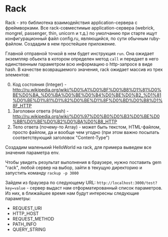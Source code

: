 # Rack

Rack - это библиотека взаимодействия application-сервера c фреймворками.
Все rack-совместимые application-сервера (webrick, mongrel, passenger, thin, unicorn и т.д.) по умолчанию при старте ищут конфигурационный файл config.ru, являющийся, по сути обычным ruby-файлом. Создадим в нем простейшее приложение.

Главной отправной точкой в нем будет инструкция `run`. Она ожидает экземпляр обьекта в котором определен метод `call` и передает в него единственным параметром всю информацию о http-запросе в виде hash.
В качестве возвращаемого значения, rack ожидает массив из трех элементов:

0. Код состояния (Integer) - http://ru.wikipedia.org/wiki/%D0%A1%D0%BF%D0%B8%D1%81%D0%BE%D0%BA_%D0%BA%D0%BE%D0%B4%D0%BE%D0%B2_%D1%81%D0%BE%D1%81%D1%82%D0%BE%D1%8F%D0%BD%D0%B8%D1%8F_HTTP
1. Заголовки ответа (Hash) - http://ru.wikipedia.org/wiki/%D0%97%D0%B0%D0%B3%D0%BE%D0%BB%D0%BE%D0%B2%D0%BA%D0%B8_HTTP
2. Тело ответа (почему-то Array) - может быть текстом, HTML-файлом, просто файлом, да и вообще чем угодно (при этом важно посылать соответствующий заголовок "Content-Type")

Создадим маленький HelloWorld на rack, для примера выведем все значения параметра env.

Чтобы увидеть результат выполнения в браузере, нужно поставить gem "rack", любой сервер на выбор, зайти в текущую директорию и запустить команду `rackup -p 3000`

Зайдем из браузера по следующему URL: `http://localhost:3000/test?key=value` - сервер выдаст нам отформатированный список параметров.
Из них, в ближайшее время нам будут интересны следующие параметры:

* REQUEST_URI
* HTTP_HOST
* REQUEST_METHOD
* PATH_INFO
* QUERY_STRING